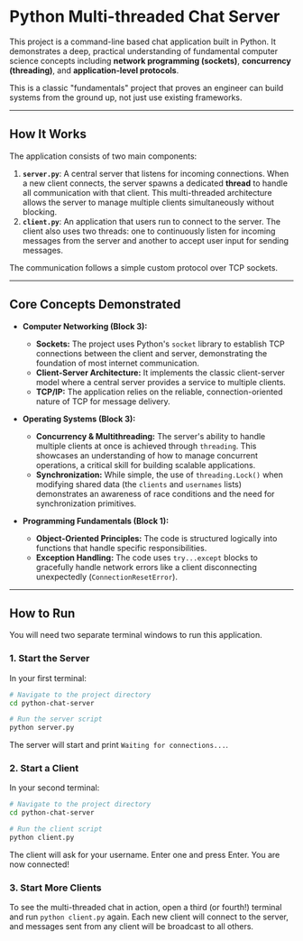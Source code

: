 # Python Multi-threaded Chat Server

This project is a command-line based chat application built in Python. It demonstrates a deep, practical understanding of fundamental computer science concepts including **network programming (sockets)**, **concurrency (threading)**, and **application-level protocols**.

This is a classic "fundamentals" project that proves an engineer can build systems from the ground up, not just use existing frameworks.

---

## How It Works

The application consists of two main components:

1.  **`server.py`**: A central server that listens for incoming connections. When a new client connects, the server spawns a dedicated **thread** to handle all communication with that client. This multi-threaded architecture allows the server to manage multiple clients simultaneously without blocking.
2.  **`client.py`**: An application that users run to connect to the server. The client also uses two threads: one to continuously listen for incoming messages from the server and another to accept user input for sending messages.

The communication follows a simple custom protocol over TCP sockets.

---

## Core Concepts Demonstrated

-   **Computer Networking (Block 3):**
    -   **Sockets:** The project uses Python's `socket` library to establish TCP connections between the client and server, demonstrating the foundation of most internet communication.
    -   **Client-Server Architecture:** It implements the classic client-server model where a central server provides a service to multiple clients.
    -   **TCP/IP:** The application relies on the reliable, connection-oriented nature of TCP for message delivery.

-   **Operating Systems (Block 3):**
    -   **Concurrency & Multithreading:** The server's ability to handle multiple clients at once is achieved through `threading`. This showcases an understanding of how to manage concurrent operations, a critical skill for building scalable applications.
    -   **Synchronization:** While simple, the use of `threading.Lock()` when modifying shared data (the `clients` and `usernames` lists) demonstrates an awareness of race conditions and the need for synchronization primitives.

-   **Programming Fundamentals (Block 1):**
    -   **Object-Oriented Principles:** The code is structured logically into functions that handle specific responsibilities.
    -   **Exception Handling:** The code uses `try...except` blocks to gracefully handle network errors like a client disconnecting unexpectedly (`ConnectionResetError`).

---

## How to Run

You will need two separate terminal windows to run this application.

### 1. Start the Server

In your first terminal:

```bash
# Navigate to the project directory
cd python-chat-server

# Run the server script
python server.py
```

The server will start and print `Waiting for connections...`.

### 2. Start a Client

In your second terminal:

```bash
# Navigate to the project directory
cd python-chat-server

# Run the client script
python client.py
```

The client will ask for your username. Enter one and press Enter. You are now connected!

### 3. Start More Clients

To see the multi-threaded chat in action, open a third (or fourth!) terminal and run `python client.py` again. Each new client will connect to the server, and messages sent from any client will be broadcast to all others.
